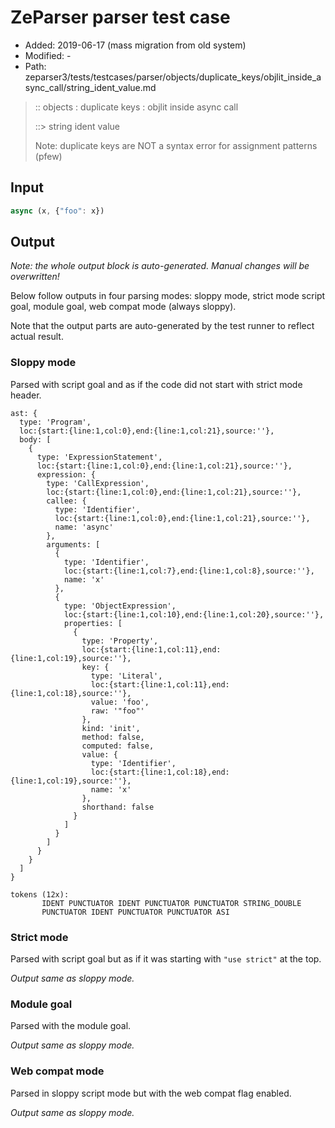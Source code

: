 # ZeParser parser test case

- Added: 2019-06-17 (mass migration from old system)
- Modified: -
- Path: zeparser3/tests/testcases/parser/objects/duplicate_keys/objlit_inside_async_call/string_ident_value.md

> :: objects : duplicate keys : objlit inside async call
>
> ::> string ident value
>
> Note: duplicate keys are NOT a syntax error for assignment patterns (pfew)

## Input

`````js
async (x, {"foo": x})
`````

## Output

_Note: the whole output block is auto-generated. Manual changes will be overwritten!_

Below follow outputs in four parsing modes: sloppy mode, strict mode script goal, module goal, web compat mode (always sloppy).

Note that the output parts are auto-generated by the test runner to reflect actual result.

### Sloppy mode

Parsed with script goal and as if the code did not start with strict mode header.

`````
ast: {
  type: 'Program',
  loc:{start:{line:1,col:0},end:{line:1,col:21},source:''},
  body: [
    {
      type: 'ExpressionStatement',
      loc:{start:{line:1,col:0},end:{line:1,col:21},source:''},
      expression: {
        type: 'CallExpression',
        loc:{start:{line:1,col:0},end:{line:1,col:21},source:''},
        callee: {
          type: 'Identifier',
          loc:{start:{line:1,col:0},end:{line:1,col:21},source:''},
          name: 'async'
        },
        arguments: [
          {
            type: 'Identifier',
            loc:{start:{line:1,col:7},end:{line:1,col:8},source:''},
            name: 'x'
          },
          {
            type: 'ObjectExpression',
            loc:{start:{line:1,col:10},end:{line:1,col:20},source:''},
            properties: [
              {
                type: 'Property',
                loc:{start:{line:1,col:11},end:{line:1,col:19},source:''},
                key: {
                  type: 'Literal',
                  loc:{start:{line:1,col:11},end:{line:1,col:18},source:''},
                  value: 'foo',
                  raw: '"foo"'
                },
                kind: 'init',
                method: false,
                computed: false,
                value: {
                  type: 'Identifier',
                  loc:{start:{line:1,col:18},end:{line:1,col:19},source:''},
                  name: 'x'
                },
                shorthand: false
              }
            ]
          }
        ]
      }
    }
  ]
}

tokens (12x):
       IDENT PUNCTUATOR IDENT PUNCTUATOR PUNCTUATOR STRING_DOUBLE
       PUNCTUATOR IDENT PUNCTUATOR PUNCTUATOR ASI
`````

### Strict mode

Parsed with script goal but as if it was starting with `"use strict"` at the top.

_Output same as sloppy mode._

### Module goal

Parsed with the module goal.

_Output same as sloppy mode._

### Web compat mode

Parsed in sloppy script mode but with the web compat flag enabled.

_Output same as sloppy mode._
